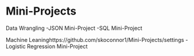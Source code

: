 # Mini-Projects

Data Wrangling
-JSON Mini-Project
-SQL Mini-Project

Machine Leaninghttps://github.com/skoconnor1/Mini-Projects/settings
-Logistic Regression Mini-Project
